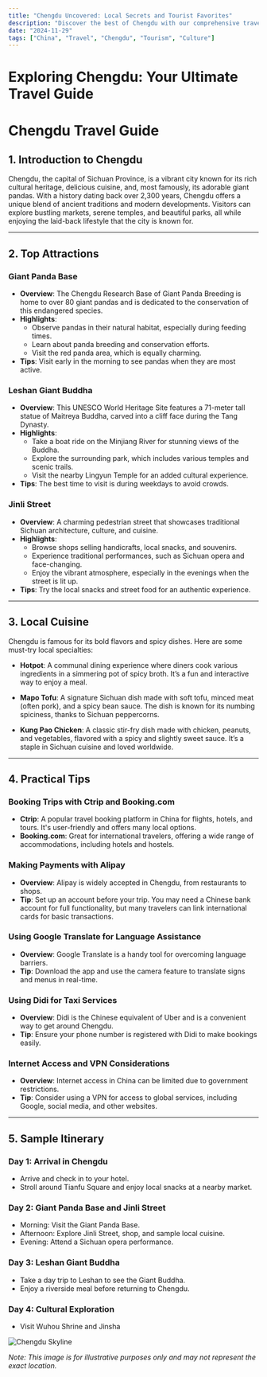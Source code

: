 ```yaml
---
title: "Chengdu Uncovered: Local Secrets and Tourist Favorites"
description: "Discover the best of Chengdu with our comprehensive travel guide. Explore top attractions, savor local cuisine, and get insider tips for an unforgettable Chinese adventure."
date: "2024-11-29"
tags: ["China", "Travel", "Chengdu", "Tourism", "Culture"]
---
```


# Exploring Chengdu: Your Ultimate Travel Guide

# Chengdu Travel Guide

## 1. Introduction to Chengdu
Chengdu, the capital of Sichuan Province, is a vibrant city known for its rich cultural heritage, delicious cuisine, and, most famously, its adorable giant pandas. With a history dating back over 2,300 years, Chengdu offers a unique blend of ancient traditions and modern developments. Visitors can explore bustling markets, serene temples, and beautiful parks, all while enjoying the laid-back lifestyle that the city is known for.

---

## 2. Top Attractions

### Giant Panda Base
- **Overview**: The Chengdu Research Base of Giant Panda Breeding is home to over 80 giant pandas and is dedicated to the conservation of this endangered species.
- **Highlights**:
  - Observe pandas in their natural habitat, especially during feeding times.
  - Learn about panda breeding and conservation efforts.
  - Visit the red panda area, which is equally charming.
- **Tips**: Visit early in the morning to see pandas when they are most active.

### Leshan Giant Buddha
- **Overview**: This UNESCO World Heritage Site features a 71-meter tall statue of Maitreya Buddha, carved into a cliff face during the Tang Dynasty.
- **Highlights**:
  - Take a boat ride on the Minjiang River for stunning views of the Buddha.
  - Explore the surrounding park, which includes various temples and scenic trails.
  - Visit the nearby Lingyun Temple for an added cultural experience.
- **Tips**: The best time to visit is during weekdays to avoid crowds.

### Jinli Street
- **Overview**: A charming pedestrian street that showcases traditional Sichuan architecture, culture, and cuisine.
- **Highlights**:
  - Browse shops selling handicrafts, local snacks, and souvenirs.
  - Experience traditional performances, such as Sichuan opera and face-changing.
  - Enjoy the vibrant atmosphere, especially in the evenings when the street is lit up.
- **Tips**: Try the local snacks and street food for an authentic experience.

---

## 3. Local Cuisine
Chengdu is famous for its bold flavors and spicy dishes. Here are some must-try local specialties:

- **Hotpot**: A communal dining experience where diners cook various ingredients in a simmering pot of spicy broth. It’s a fun and interactive way to enjoy a meal.
  
- **Mapo Tofu**: A signature Sichuan dish made with soft tofu, minced meat (often pork), and a spicy bean sauce. The dish is known for its numbing spiciness, thanks to Sichuan peppercorns.
  
- **Kung Pao Chicken**: A classic stir-fry dish made with chicken, peanuts, and vegetables, flavored with a spicy and slightly sweet sauce. It’s a staple in Sichuan cuisine and loved worldwide.

---

## 4. Practical Tips

### Booking Trips with Ctrip and Booking.com
- **Ctrip**: A popular travel booking platform in China for flights, hotels, and tours. It's user-friendly and offers many local options.
- **Booking.com**: Great for international travelers, offering a wide range of accommodations, including hotels and hostels.

### Making Payments with Alipay
- **Overview**: Alipay is widely accepted in Chengdu, from restaurants to shops.
- **Tip**: Set up an account before your trip. You may need a Chinese bank account for full functionality, but many travelers can link international cards for basic transactions.

### Using Google Translate for Language Assistance
- **Overview**: Google Translate is a handy tool for overcoming language barriers.
- **Tip**: Download the app and use the camera feature to translate signs and menus in real-time.

### Using Didi for Taxi Services
- **Overview**: Didi is the Chinese equivalent of Uber and is a convenient way to get around Chengdu.
- **Tip**: Ensure your phone number is registered with Didi to make bookings easily.

### Internet Access and VPN Considerations
- **Overview**: Internet access in China can be limited due to government restrictions.
- **Tip**: Consider using a VPN for access to global services, including Google, social media, and other websites.

---

## 5. Sample Itinerary

### Day 1: Arrival in Chengdu
- Arrive and check in to your hotel.
- Stroll around Tianfu Square and enjoy local snacks at a nearby market.

### Day 2: Giant Panda Base and Jinli Street
- Morning: Visit the Giant Panda Base.
- Afternoon: Explore Jinli Street, shop, and sample local cuisine.
- Evening: Attend a Sichuan opera performance.

### Day 3: Leshan Giant Buddha
- Take a day trip to Leshan to see the Giant Buddha.
- Enjoy a riverside meal before returning to Chengdu.

### Day 4: Cultural Exploration
- Visit Wuhou Shrine and Jinsha

<img src="https://source.unsplash.com/1600x900/?Chengdu,cityscape" alt="Chengdu Skyline" loading="lazy">

*Note: This image is for illustrative purposes only and may not represent the exact location.*

